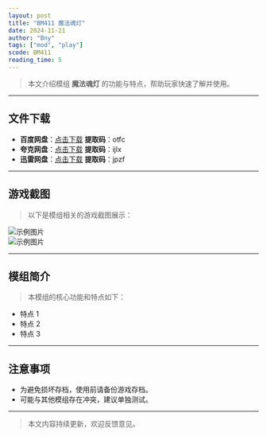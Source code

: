 ```yaml
---
layout: post
title: "BM411 魔法魂灯"
date: 2024-11-21
author: "Bny"
tags: ["mod", "play"]
scode: BM411
reading_time: 5
---
```


> 本文介绍模组 **魔法魂灯** 的功能与特点，帮助玩家快速了解并使用。

---





## 文件下载
- **百度网盘**：[点击下载](https://pan.baidu.com/s/1FLCpvOBEuUW1tZZq5kXC7g?pwd=otfc)  **提取码**：otfc  
- **夸克网盘**：[点击下载](https://pan.quark.cn/s/c2b41f60d399?pwd=ijlx)  **提取码**：ijlx  
- **迅雷网盘**：[点击下载](https://pan.xunlei.com/s/VOCCbYv0QJ_cTl6Fsent-35pA1?pwd=jpzf)  **提取码**：jpzf  

---

## 游戏截图
> 以下是模组相关的游戏截图展示：

![示例图片](https://example.com/screenshot1.jpg)  
![示例图片](https://example.com/screenshot2.jpg)

---

## 模组简介
> 本模组的核心功能和特点如下：
- 特点 1
- 特点 2
- 特点 3

---

## 注意事项
- 为避免损坏存档，使用前请备份游戏存档。
- 可能与其他模组存在冲突，建议单独测试。

---

> 本文内容持续更新，欢迎反馈意见。
